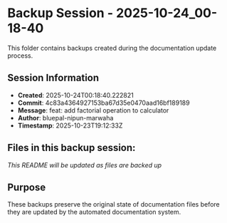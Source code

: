 # Backup Session - 2025-10-24_00-18-40

This folder contains backups created during the documentation update process.

## Session Information
- **Created**: 2025-10-24T00:18:40.222821
- **Commit**: 4c83a4364927153ba67d35e0470aad16bf189189
- **Message**: feat: add factorial operation to calculator
- **Author**: bluepal-nipun-marwaha
- **Timestamp**: 2025-10-23T19:12:33Z

## Files in this backup session:
*This README will be updated as files are backed up*

## Purpose
These backups preserve the original state of documentation files before they are updated by the automated documentation system.

